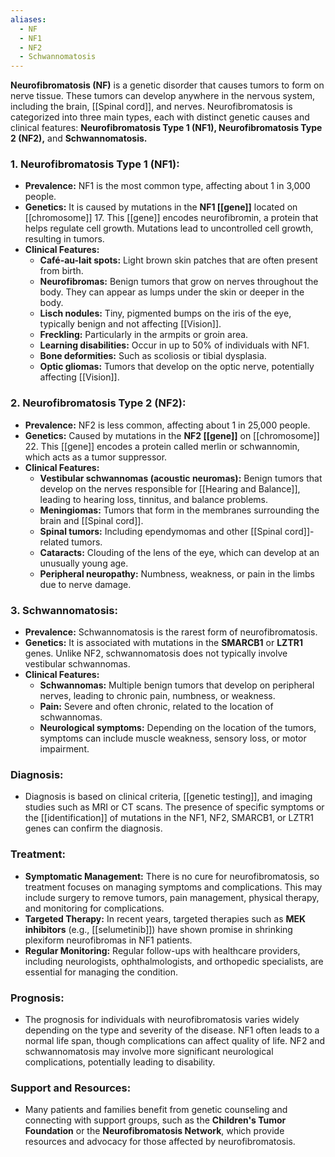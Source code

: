 ```yaml
---
aliases:
  - NF
  - NF1
  - NF2
  - Schwannomatosis
---
```

**Neurofibromatosis (NF)** is a genetic disorder that causes tumors to form on nerve tissue. These tumors can develop anywhere in the nervous system, including the brain, [[Spinal cord]], and nerves. Neurofibromatosis is categorized into three main types, each with distinct genetic causes and clinical features: **Neurofibromatosis Type 1 (NF1), Neurofibromatosis Type 2 (NF2),** and **Schwannomatosis.**

### 1. Neurofibromatosis Type 1 (NF1):
- **Prevalence:** NF1 is the most common type, affecting about 1 in 3,000 people.
- **Genetics:** It is caused by mutations in the **NF1 [[gene]]** located on [[chromosome]] 17. This [[gene]] encodes neurofibromin, a protein that helps regulate cell growth. Mutations lead to uncontrolled cell growth, resulting in tumors.
- **Clinical Features:**
  - **Café-au-lait spots:** Light brown skin patches that are often present from birth.
  - **Neurofibromas:** Benign tumors that grow on nerves throughout the body. They can appear as lumps under the skin or deeper in the body.
  - **Lisch nodules:** Tiny, pigmented bumps on the iris of the eye, typically benign and not affecting [[Vision]].
  - **Freckling:** Particularly in the armpits or groin area.
  - **Learning disabilities:** Occur in up to 50% of individuals with NF1.
  - **Bone deformities:** Such as scoliosis or tibial dysplasia.
  - **Optic gliomas:** Tumors that develop on the optic nerve, potentially affecting [[Vision]].

### 2. Neurofibromatosis Type 2 (NF2):
- **Prevalence:** NF2 is less common, affecting about 1 in 25,000 people.
- **Genetics:** Caused by mutations in the **NF2 [[gene]]** on [[chromosome]] 22. This [[gene]] encodes a protein called merlin or schwannomin, which acts as a tumor suppressor.
- **Clinical Features:**
  - **Vestibular schwannomas (acoustic neuromas):** Benign tumors that develop on the nerves responsible for [[Hearing and Balance]], leading to hearing loss, tinnitus, and balance problems.
  - **Meningiomas:** Tumors that form in the membranes surrounding the brain and [[Spinal cord]].
  - **Spinal tumors:** Including ependymomas and other [[Spinal cord]]-related tumors.
  - **Cataracts:** Clouding of the lens of the eye, which can develop at an unusually young age.
  - **Peripheral neuropathy:** Numbness, weakness, or pain in the limbs due to nerve damage.

### 3. Schwannomatosis:
- **Prevalence:** Schwannomatosis is the rarest form of neurofibromatosis.
- **Genetics:** It is associated with mutations in the **SMARCB1** or **LZTR1** genes. Unlike NF2, schwannomatosis does not typically involve vestibular schwannomas.
- **Clinical Features:**
  - **Schwannomas:** Multiple benign tumors that develop on peripheral nerves, leading to chronic pain, numbness, or weakness.
  - **Pain:** Severe and often chronic, related to the location of schwannomas.
  - **Neurological symptoms:** Depending on the location of the tumors, symptoms can include muscle weakness, sensory loss, or motor impairment.

### Diagnosis:
- Diagnosis is based on clinical criteria, [[genetic testing]], and imaging studies such as MRI or CT scans. The presence of specific symptoms or the [[identification]] of mutations in the NF1, NF2, SMARCB1, or LZTR1 genes can confirm the diagnosis.

### Treatment:
- **Symptomatic Management:** There is no cure for neurofibromatosis, so treatment focuses on managing symptoms and complications. This may include surgery to remove tumors, pain management, physical therapy, and monitoring for complications.
- **Targeted Therapy:** In recent years, targeted therapies such as **MEK inhibitors** (e.g., [[selumetinib]]) have shown promise in shrinking plexiform neurofibromas in NF1 patients.
- **Regular Monitoring:** Regular follow-ups with healthcare providers, including neurologists, ophthalmologists, and orthopedic specialists, are essential for managing the condition.

### Prognosis:
- The prognosis for individuals with neurofibromatosis varies widely depending on the type and severity of the disease. NF1 often leads to a normal life span, though complications can affect quality of life. NF2 and schwannomatosis may involve more significant neurological complications, potentially leading to disability.

### Support and Resources:
- Many patients and families benefit from genetic counseling and connecting with support groups, such as the **Children's Tumor Foundation** or the **Neurofibromatosis Network**, which provide resources and advocacy for those affected by neurofibromatosis.